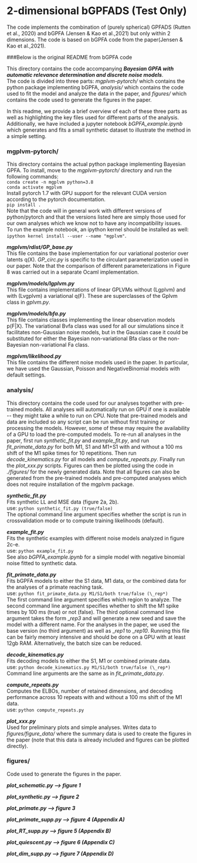 # 2-dimensional bGPFADS (Test Only)

The code implements the combination of (purely spherical) GPFADS (Rutten et al., 2020) and bGPFA (Jensen & Kao et al.,2021) but only within 2 dimensions. The code is based on bGPFA code from the paper(Jensen & Kao et al.,2021).

###Below is the original README from bGPFA code

This directory contains the code accompanying ***Bayesian GPFA with automatic relevance determination and discrete noise models***.\
The code is divided into three parts: _mgplvm-pytorch/_ which contains the python package implementing bGPFA, _analysis/_ which contains the code used to fit the model and analyze the data in the paper, and _figures/_ which contains the code used to generate the figures in the paper.

In this readme, we provide a brief overview of each of these three parts as well as highlighting the key files used for different parts of the analysis.
Additionally, we have included a jupyter notebook _bGPFA_example.ipynb_ which generates and fits a small synthetic dataset to illustrate the method in a simple setting.

### mgplvm-pytorch/
This directory contains the actual python package implementing Bayesian GPFA.
To install, move to the _mgplvm-pytorch/_ directory and run the following commands:\
`conda create -n mgplvm python=3.8`\
`conda activate mgplvm`\
Install pytorch 1.7 with GPU support for the relevant CUDA version according to the pytorch documentation.\
`pip install .`\
Note that the code will in general work with different versions of python/pytorch and that the versions listed here are simply those used for our own analyses which we know not to have any incompatibility issues.\
To run the example notebook, an ipython kernel should be installed as well: `ipython kernel install --user --name "mgplvm"`.

***mgplvm/rdist/GP_base.py***\
This file contains the base implementation for our variational posterior over latents q(X).
_GP_circ.py_ is specific to the circulant parameterization used in our paper.
Note that the comparison of different parameterizations in Figure 8 was carried out in a separate Ocaml implementation.

***mgplvm/models/lgplvm.py***\
This file contains implementations of linear GPLVMs without (Lgplvm) and with (Lvgplvm) a variational q(F).
These are superclasses of the Gplvm class in _gplvm.py_.

***mgplvm/models/bfa.py***\
This file contains classes implementing the linear observation models p(F|X).
The variational Bvfa class was used for all our simulations since it facilitates non-Gaussian noise models, but in the Gaussian case it could be substituted for either the Bayesian non-variational Bfa class or the non-Bayesian non-variational Fa class.

***mgplvm/likelihood.py***\
This file contains the different noise models used in the paper.
In particular, we have used the Gaussian, Poisson and NegativeBinomial models with default settings.


### analysis/
This directory contains the code used for our analyses together with pre-trained models.
All analyses will automatically run on GPU if one is available -- they might take a while to run on CPU.
Note that pre-trained models and data are included so any script can be run without first training or processing the models.
However, some of these may require the availability of a GPU to load the pre-computed models.
To re-run all analyses in the paper, first run _synthetic_fit.py_ and _example_fit.py_, and run _fit_primate_data.py_ for both M1, S1 and M1+S1 with and without a 100 ms shift of the M1 spike times for 10 repetitions.
Then run _decode_kinematics.py_ for all models and _compute_repeats.py_.
Finally run the _plot_xxx.py_ scripts.
Figures can then be plotted using the code in _./figures/_ for the newly generated data.
Note that all figures can also be generated from the pre-trained models and pre-computed analyses which does not require installation of the mgplvm package.

***synthetic_fit.py***\
Fits synthetic LL and MSE data (figure 2a, 2b).\
use: `python synthetic_fit.py (true/false)`\
The optional command line argument specifies whether the script is run in crossvalidation mode or to compute training likelihoods (default).

***example_fit.py***\
Fits the synthetic examples with different noise models analyzed in figure 2c-e.\
use: `python example_fit.py`\
See also _bGPFA_example.ipynb_ for a simple model with negative binomial noise fitted to synthetic data.

***fit_primate_data.py***\
Fits bGPFA models to either the S1 data, M1 data, or the combined data for the analyses of a primate reaching task.\
use: `python fit_primate_data.py M1/S1/both true/false (\_rep*)`\
The first command line argument specifies which region to analyze.
The second command line argument specifies whether to shift the M1 spike times by 100 ms (true) or not (false).
The third optional command line argument takes the form \__rep3_ and will generate a new seed and save the model with a different name.
For the analyses in the paper, we used the base version (no third argument) as well as \__rep1_ to \__rep10_.
Running this file can be fairly memory intensive and should be done on a GPU with at least 12gb RAM.
Alternatively, the batch size can be reduced.

***decode_kinematics.py***\
Fits decoding models to either the S1, M1 or combined primate data.\
use: `python decode_kinematics.py M1/S1/both true/false (\_rep*)`\
Command line arguments are the same as in _fit_primate_data.py_.

***compute_repeats.py***\
Computes the ELBOs, number of retained dimensions, and decoding performance across 10 repeats with and without a 100 ms shift of the M1 data.\
use: `python compute_repeats.py`

***plot_xxx.py***\
Used for preliminary plots and simple analyses.
Writes data to _figures/figure_data/_ where the summary data is used to create the figures in the paper (note that this data is already included and figures can be plotted directly).

### figures/
Code used to generate the figures in the paper.

***plot_schematic.py --> figure 1***

***plot_synthetic.py --> figure 2***

***plot_primate.py --> figure 3***

***plot_primate_supp.py --> figure 4 (Appendix A)***

***plot_RT_supp.py --> figure 5 (Appendix B)***

***plot_quiescent.py --> figure 6 (Appendix C)***

***plot_dim_supp.py --> figure 7 (Appendix D)***

